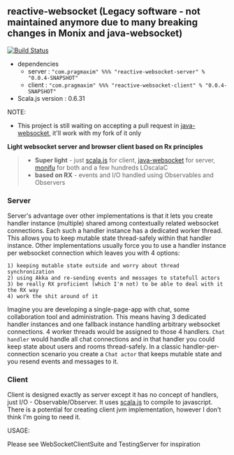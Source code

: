 ## reactive-websocket (Legacy software - not maintained anymore due to many breaking changes in Monix and java-websocket)


[![Build Status](https://travis-ci.org/pragmaxim/reactive-websocket.svg)](https://travis-ci.org/pragmaxim/reactive-websocket)

* dependencies 
    * server : `"com.pragmaxim" %%% "reactive-websocket-server" % "0.0.4-SNAPSHOT"`
    * client : `"com.pragmaxim" %%% "reactive-websocket-client" % "0.0.4-SNAPSHOT"`
* Scala.js version : 0.6.31


NOTE: 
* This project is still waiting on accepting a pull request in [java-websocket][2], it'll work with my fork of it only

**Light websocket server and browser client based on Rx principles**

> - **Super light** - just [scala.js][1] for client, [java-websocket][2] for server, [monifu][3] for both and a few hundreds LOscalaC
> - **based on RX** - events and I/O handled using Observables and Observers

### Server


Server's advantage over other implementations is that it lets you create handler instance (multiple) shared among contextually related websocket connections. Each such a handler instance has a dedicated worker thread. This allows you to keep mutable state thread-safely within that handler instance. Other implementations usually force you to use a handler instance per websocket connection which leaves you with 4 options:

	1) keeping mutable state outside and worry about thread synchronization
	2) using Akka and re-sending events and messages to statefull actors
	3) be really RX proficient (which I'm not) to be able to deal with it the RX way
	4) work the shit around of it

Imagine you are developing a single-page-app with chat, some collaboration tool and administration. This means having 3 dedicated handler instances and one fallback instance handling arbitrary websocket connections. 4 worker threads would be assigned to those 4 handlers. `Chat handler` would handle all chat connections and in that handler you could keep state about users and rooms thread-safely. In a classic handler-per-connection scenario you create a `Chat actor` that keeps mutable state and you resend events and messages to it.

### Client


Client is designed exactly as server except it has no concept of handlers, just I/O - Observable/Observer. It uses [scala.js][1] to compile to javascript. There is a potential for creating client jvm implementation, however I don't think I'm going to need it.


USAGE:

Please see WebSocketClientSuite and TestingServer for inspiration

  [1]: http://www.scala-js.org/
  [2]: https://github.com/TooTallNate/Java-WebSocket
  [3]: https://github.com/monifu